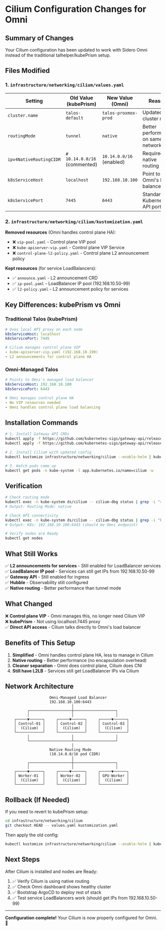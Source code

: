 # Cilium Configuration Changes for Omni

## Summary of Changes

Your Cilium configuration has been updated to work with Sidero Omni instead of the traditional talhelper/kubePrism setup.

## Files Modified

### 1. `infrastructure/networking/cilium/values.yaml`

| Setting | Old Value (kubePrism) | New Value (Omni) | Reason |
|---------|----------------------|------------------|---------|
| `cluster.name` | `talos-default` | `talos-proxmox-prod` | Updated cluster name |
| `routingMode` | `tunnel` | `native` | Better performance on same L2 network |
| `ipv4NativeRoutingCIDR` | `# 10.14.0.0/16` (commented) | `10.14.0.0/16` (enabled) | Required for native routing |
| `k8sServiceHost` | `localhost` | `192.168.10.100` | Point to Omni's load balancer |
| `k8sServicePort` | `7445` | `6443` | Standard Kubernetes API port |

### 2. `infrastructure/networking/cilium/kustomization.yaml`

**Removed resources** (Omni handles control plane HA):
- ❌ `vip-pool.yaml` - Control plane VIP pool
- ❌ `kube-apiserver-vip.yaml` - Control plane VIP Service  
- ❌ `control-plane-l2-policy.yaml` - Control plane L2 announcement policy

**Kept resources** (for service LoadBalancers):
- ✅ `announce.yaml` - L2 announcement CRD
- ✅ `ip-pool.yaml` - LoadBalancer IP pool (192.168.10.50-99)
- ✅ `l2-policy.yaml` - L2 announcement policy for services

## Key Differences: kubePrism vs Omni

### Traditional Talos (kubePrism)
```yaml
# Uses local API proxy on each node
k8sServiceHost: localhost
k8sServicePort: 7445

# Cilium manages control plane VIP
- kube-apiserver-vip.yaml (192.168.10.199)
- L2 announcements for control plane HA
```

### Omni-Managed Talos
```yaml
# Points to Omni's managed load balancer
k8sServiceHost: 192.168.10.100
k8sServicePort: 6443

# Omni manages control plane HA
- No VIP resources needed
- Omni handles control plane load balancing
```

## Installation Commands

```bash
# 1. Install Gateway API CRDs
kubectl apply -f https://github.com/kubernetes-sigs/gateway-api/releases/download/v1.3.0/standard-install.yaml
kubectl apply -f https://github.com/kubernetes-sigs/gateway-api/releases/download/v1.3.0/experimental-install.yaml

# 2. Install Cilium with updated config
kubectl kustomize infrastructure/networking/cilium --enable-helm | kubectl apply -f -

# 3. Watch pods come up
kubectl get pods -n kube-system -l app.kubernetes.io/name=cilium -w
```

## Verification

```bash
# Check routing mode
kubectl exec -n kube-system ds/cilium -- cilium-dbg status | grep -i "routing mode"
# Output: Routing Mode: native

# Check API connectivity
kubectl exec -n kube-system ds/cilium -- cilium-dbg status | grep -i "k8s"
# Output: K8s: 192.168.10.100:6443 (should be Omni endpoint)

# Verify nodes are Ready
kubectl get nodes
```

## What Still Works

✅ **L2 announcements for services** - Still enabled for LoadBalancer services  
✅ **LoadBalancer IP pool** - Services can still get IPs from 192.168.10.50-99  
✅ **Gateway API** - Still enabled for ingress  
✅ **Hubble** - Observability still configured  
✅ **Native routing** - Better performance than tunnel mode  

## What Changed

❌ **Control plane VIP** - Omni manages this, no longer need Cilium VIP  
❌ **kubePrism** - Not using localhost:7445 proxy  
✅ **Direct API access** - Cilium talks directly to Omni's load balancer  

## Benefits of This Setup

1. **Simplified** - Omni handles control plane HA, less to manage in Cilium
2. **Native routing** - Better performance (no encapsulation overhead)
3. **Cleaner separation** - Omni does control plane, Cilium does CNI
4. **Still have L2LB** - Services still get LoadBalancer IPs via Cilium

## Network Architecture

```
                    Omni-Managed Load Balancer
                    192.168.10.100:6443
                              │
          ┌───────────────────┼───────────────────┐
          │                   │                   │
    ┌─────▼──────┐     ┌─────▼──────┐     ┌─────▼──────┐
    │ Control-01 │     │ Control-02 │     │ Control-03 │
    │  (Cilium)  │     │  (Cilium)  │     │  (Cilium)  │
    └────────────┘     └────────────┘     └────────────┘
          │                   │                   │
          └───────────────────┴───────────────────┘
                              │
                    Native Routing Mode
                    (10.14.0.0/16 pod CIDR)
                              │
          ┌───────────────────┼───────────────────┐
          │                   │                   │
    ┌─────▼──────┐     ┌─────▼──────┐     ┌─────▼──────┐
    │ Worker-01  │     │ Worker-02  │     │ GPU-Worker │
    │  (Cilium)  │     │  (Cilium)  │     │  (Cilium)  │
    └────────────┘     └────────────┘     └────────────┘
```

## Rollback (If Needed)

If you need to revert to kubePrism setup:

```bash
cd infrastructure/networking/cilium
git checkout HEAD -- values.yaml kustomization.yaml
```

Then apply the old config:
```bash
kubectl kustomize infrastructure/networking/cilium --enable-helm | kubectl apply -f -
```

## Next Steps

After Cilium is installed and nodes are Ready:

1. ✅ Verify Cilium is using native routing
2. ✅ Check Omni dashboard shows healthy cluster
3. ✅ Bootstrap ArgoCD to deploy rest of stack
4. ✅ Test service LoadBalancers work (should get IPs from 192.168.10.50-99)

---

**Configuration complete!** Your Cilium is now properly configured for Omni. 🚀
